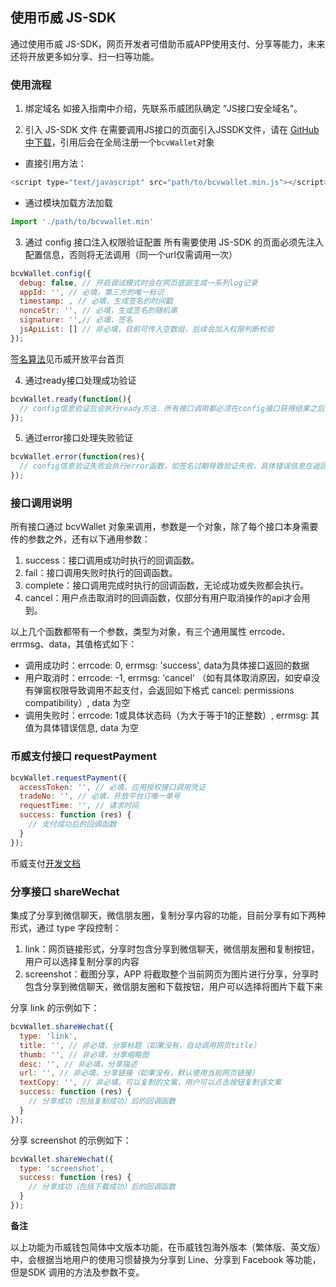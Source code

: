 ## 使用币威  JS-SDK
通过使用币威 JS-SDK，网页开发者可借助币威APP使用支付、分享等能力，未来还将开放更多如分享、扫一扫等功能。

### 使用流程
1. 绑定域名
  如接入指南中介绍，先联系币威团队确定 “JS接口安全域名”。

2. 引入 JS-SDK 文件
  在需要调用JS接口的页面引入JSSDK文件，请在 [GitHub 中下载](https://github.com/bitcv/openPlatform/blob/master/JS-SDK)，引用后会在全局注册一个`bcvWallet`对象
  - 直接引用方法： 
  ``` javascript
  <script type="text/javascript" src="path/to/bcvwallet.min.js"></script>
  ```
  - 通过模块加载方法加载
  ``` javascript
  import './path/to/bcvwallet.min'
  ```
  
3. 通过 config 接口注入权限验证配置
  所有需要使用 JS-SDK 的页面必须先注入配置信息，否则将无法调用（同一个url仅需调用一次）

```javascript
bcvWallet.config({
  debug: false, // 开启调试模式时会在网页底部生成一系列log记录
  appId: '', // 必填，第三方的唯一标识
  timestamp: , // 必填，生成签名的时间戳
  nonceStr: '', // 必填，生成签名的随机串
  signature: '',// 必填，签名
  jsApiList: [] // 非必填，目前可传入空数组，后续会加入权限判断校验
});
```
[签名算法](../README.md)见币威开放平台首页

4. 通过ready接口处理成功验证
```javascript
bcvWallet.ready(function(){
  // config信息验证后会执行ready方法，所有接口调用都必须在config接口获得结果之后，config是一个客户端的异步操作，所以如果需要在页面加载时就调用相关接口，则须把相关接口放在ready函数中调用来确保正确执行。对于用户触发时才调用的接口，则可以直接调用，不需要放在ready函数中。
});
```

5. 通过error接口处理失败验证
```javascript
bcvWallet.error(function(res){
  // config信息验证失败会执行error函数，如签名过期导致验证失败，具体错误信息在返回的res参数中查看。
});
```


### 接口调用说明

所有接口通过 bcvWallet 对象来调用，参数是一个对象，除了每个接口本身需要传的参数之外，还有以下通用参数：
1. success：接口调用成功时执行的回调函数。
2. fail：接口调用失败时执行的回调函数。
3. complete：接口调用完成时执行的回调函数，无论成功或失败都会执行。
4. cancel：用户点击取消时的回调函数，仅部分有用户取消操作的api才会用到。

以上几个函数都带有一个参数，类型为对象，有三个通用属性 errcode、errmsg、data，其值格式如下：
- 调用成功时：errcode: 0, errmsg: 'success', data为具体接口返回的数据
- 用户取消时：errcode: -1, errmsg: 'cancel' （如有具体取消原因，如安卓没有弹窗权限导致调用不起支付，会返回如下格式 cancel: permissions compatibility）, data 为空
- 调用失败时：errcode: 1或具体状态码（为大于等于1的正整数）, errmsg: 其值为具体错误信息, data 为空


### 币威支付接口 requestPayment
```javascript
bcvWallet.requestPayment({
  accessToken: '', // 必填，应用授权接口调用凭证
  tradeNo: '', // 必填，开放平台订唯一单号
  requestTime: '', // 请求时间
  success: function (res) {
    // 支付成功后的回调函数
  }
});
```
币威支付[开发文档](./otcOrder.md)

### 分享接口 shareWechat
集成了分享到微信聊天，微信朋友圈，复制分享内容的功能，目前分享有如下两种形式，通过 type 字段控制：
1. link：网页链接形式，分享时包含分享到微信聊天，微信朋友圈和复制按钮，用户可以选择复制分享的内容
2. screenshot：截图分享，APP 将截取整个当前网页为图片进行分享，分享时包含分享到微信聊天，微信朋友圈和下载按钮，用户可以选择将图片下载下来

分享 link 的示例如下：
```javascript
bcvWallet.shareWechat({
  type: 'link',
  title: '', // 非必填，分享标题（如果没有，自动调用网页title）
  thumb: '', // 非必填，分享缩略图
  desc: '', // 非必填，分享描述
  url: '', // 非必填，分享链接（如果没有，默认使用当前网页链接）
  textCopy: '', // 非必填，可以复制的文案，用户可以点击按钮复制该文案
  success: function (res) {
    // 分享成功（包括复制成功）后的回调函数
  }
});
```
分享 screenshot 的示例如下：
```javascript
bcvWallet.shareWechat({
  type: 'screenshot',
  success: function (res) {
    // 分享成功（包括下载成功）后的回调函数
  }
});
```

**备注**

以上功能为币威钱包简体中文版本功能，在币威钱包海外版本（繁体版、英文版）中，会根据当地用户的使用习惯替换为分享到 Line、分享到 Facebook 等功能，但是SDK 调用的方法及参数不变。

